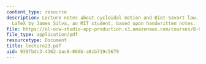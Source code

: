 ```yaml
---
content_type: resource
description: Lecture notes about cycloidal motion and Biot-Savart law. Prepared in
  LaTeX by James Silva, an MIT student, based upon handwritten notes.
file: https://ol-ocw-studio-app-production.s3.amazonaws.com/courses/8-022-physics-ii-electricity-and-magnetism-fall-2006/939fbdc34362bac8866ba8cb719c5679_lecture23.pdf
file_type: application/pdf
resourcetype: Document
title: lecture23.pdf
uid: 939fbdc3-4362-bac8-866b-a8cb719c5679
---
```

